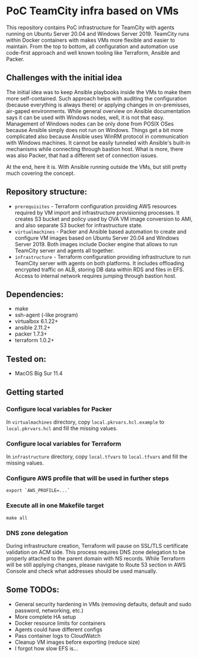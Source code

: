 # PoC TeamCity infra based on VMs
This repository contains PoC infrastructure for TeamCity with agents running on Ubuntu Server 20.04 and Windows Server 
2019. TeamCity runs within Docker containers with makes VMs more flexible and easier to maintain. From the top to 
bottom, all configuration and automation use code-first approach and well known tooling like Terraform, Ansible
and Packer.
      
## Challenges with the initial idea
The initial idea was to keep Ansible playbooks inside the VMs to make them more self-contained. Such approach helps
with auditing the configuration (because everything is always there) or applying changes in on-premisses, air-gaped 
environments. While general overview on Ansible documentation says it can be used with Windows nodes, well, it is
not that easy. Management of Windows nodes can be only done from POSIX OSes because Ansible simply does not
run on Windows. Things get a bit more complicated also because Ansible uses WinRM protocol in communication with Windows
machines. It cannot be easily tunneled with Ansible's built-in mechanisms while connecting through bastion host. What
is more, there was also Packer, that had a different set of connection issues.

At the end, here it is. With Ansible running outside the VMs, but still pretty much covering the concept.

## Repository structure:
- `prerequisites` - Terraform configuration providing AWS resources required by VM import and infrastructure 
  provisioning processes. It creates S3 bucket and policy used by OVA VM image conversion to AMI, and also separate S3 
  bucket for infrastructure state.
- `virtualmachines` - Packer and Ansible based automation to create and configure VM images based on Ubuntu Server 20.04
  and Windows Server 2019. Both images include Docker engine that allows to run TeamCity server and agents all together.
- `infrastructure` - Terraform configuration providing infrastructure to run TeamCity server with agents on both
  platforms. It includes offloading encrypted traffic on ALB, storing DB data within RDS and files in EFS. Access to
  internal network requires jumping through bastion host.

## Dependencies:
- make
- ssh-agent (-like program)
- virtualbox 6.1.22+
- ansible 2.11.2+
- packer 1.7.3+
- terraform 1.0.2+

## Tested on:
- MacOS Big Sur 11.4

## Getting started

### Configure local variables for Packer
In `virtualmachines` directory, copy `local.pkrvars.hcl.example` to `local.pkrvars.hcl` and fill the missing values.

### Configure local variables for Terraform
In `infrastructure` directory, copy `local.tfvars` to `local.tfvars` and fill the missing values.

### Configure AWS profile that will be used in further steps
```shell
export `AWS_PROFILE=...`
````

### Execute all in one Makefile target
```shell
make all
```

### DNS zone delegation
During infrastructure creation, Terraform will pause on SSL/TLS certificate validation on ACM side. This process
requires DNS zone delegation to be properly attached to the parent domain with NS records. While Terraform will be
still applying changes, please navigate to Route 53 section in AWS Console and check what addresses should be used
manually.

## Some TODOs:
- General security hardening in VMs (removing defaults, default and sudo password, networking, etc.)
- More complete HA setup  
- Docker resource limits for containers
- Agents could have different configs
- Pass container logs to CloudWatch
- Cleanup VM images before exporting (reduce size)
- I forgot how slow EFS is...
